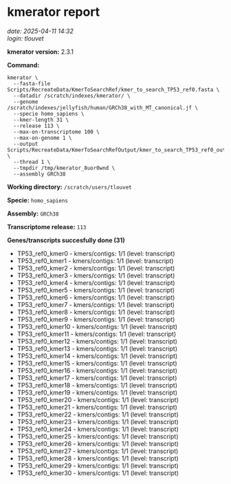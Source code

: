 # kmerator report
*date: 2025-04-11 14:32*  
*login: tlouvet*

**kmerator version:** 2.3.1

**Command:**

```
kmerator \
  --fasta-file Scripts/RecreateData/KmerToSearchRef/kmer_to_search_TP53_ref0.fasta \
  --datadir /scratch/indexes/kmerator/ \
  --genome /scratch/indexes/jellyfish/human/GRCh38_with_MT_canonical.jf \
  --specie homo_sapiens \
  --kmer-length 31 \
  --release 113 \
  --max-on-transcriptome 100 \
  --max-on-genome 1 \
  --output Scripts/RecreateData/KmerToSearchRefOutput/kmer_to_search_TP53_ref0_output \
  --thread 1 \
  --tmpdir /tmp/kmerator_8uor0wnd \
  --assembly GRCh38
```

**Working directory:** `/scratch/users/tlouvet`

**Specie:** `homo_sapiens`

**Assembly:** `GRCh38`

**Transcriptome release:** `113`

**Genes/transcripts succesfully done (31)**

- TP53_ref0_kmer0 - kmers/contigs: 1/1 (level: transcript)
- TP53_ref0_kmer1 - kmers/contigs: 1/1 (level: transcript)
- TP53_ref0_kmer2 - kmers/contigs: 1/1 (level: transcript)
- TP53_ref0_kmer3 - kmers/contigs: 1/1 (level: transcript)
- TP53_ref0_kmer4 - kmers/contigs: 1/1 (level: transcript)
- TP53_ref0_kmer5 - kmers/contigs: 1/1 (level: transcript)
- TP53_ref0_kmer6 - kmers/contigs: 1/1 (level: transcript)
- TP53_ref0_kmer7 - kmers/contigs: 1/1 (level: transcript)
- TP53_ref0_kmer8 - kmers/contigs: 1/1 (level: transcript)
- TP53_ref0_kmer9 - kmers/contigs: 1/1 (level: transcript)
- TP53_ref0_kmer10 - kmers/contigs: 1/1 (level: transcript)
- TP53_ref0_kmer11 - kmers/contigs: 1/1 (level: transcript)
- TP53_ref0_kmer12 - kmers/contigs: 1/1 (level: transcript)
- TP53_ref0_kmer13 - kmers/contigs: 1/1 (level: transcript)
- TP53_ref0_kmer14 - kmers/contigs: 1/1 (level: transcript)
- TP53_ref0_kmer15 - kmers/contigs: 1/1 (level: transcript)
- TP53_ref0_kmer16 - kmers/contigs: 1/1 (level: transcript)
- TP53_ref0_kmer17 - kmers/contigs: 1/1 (level: transcript)
- TP53_ref0_kmer18 - kmers/contigs: 1/1 (level: transcript)
- TP53_ref0_kmer19 - kmers/contigs: 1/1 (level: transcript)
- TP53_ref0_kmer20 - kmers/contigs: 1/1 (level: transcript)
- TP53_ref0_kmer21 - kmers/contigs: 1/1 (level: transcript)
- TP53_ref0_kmer22 - kmers/contigs: 1/1 (level: transcript)
- TP53_ref0_kmer23 - kmers/contigs: 1/1 (level: transcript)
- TP53_ref0_kmer24 - kmers/contigs: 1/1 (level: transcript)
- TP53_ref0_kmer25 - kmers/contigs: 1/1 (level: transcript)
- TP53_ref0_kmer26 - kmers/contigs: 1/1 (level: transcript)
- TP53_ref0_kmer27 - kmers/contigs: 1/1 (level: transcript)
- TP53_ref0_kmer28 - kmers/contigs: 1/1 (level: transcript)
- TP53_ref0_kmer29 - kmers/contigs: 1/1 (level: transcript)
- TP53_ref0_kmer30 - kmers/contigs: 1/1 (level: transcript)
